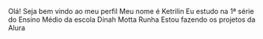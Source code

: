 Olá! Seja bem vindo ao meu perfil
Meu nome é Ketrilin
Eu estudo na 1ª série do Ensino Médio da escola Dinah Motta Runha
Estou fazendo os projetos da Alura
